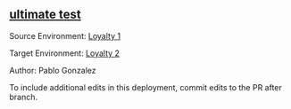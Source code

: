 ## [ultimate test](https://app-staging.salto.io/orgs/93da2f34-bcd8-4717-b816-24b9889f953c/envs/6ee8a10b-188a-4023-a540-4e17c09cbe23/deployments/66b6904e-3a53-4545-a695-c587df373015)

Source Environment: [Loyalty 1](https://app-staging.salto.io/orgs/93da2f34-bcd8-4717-b816-24b9889f953c/envs/8cc2232b-6f44-4685-98cc-054fc012ce44) 

Target Environment: [Loyalty 2](https://app-staging.salto.io/orgs/93da2f34-bcd8-4717-b816-24b9889f953c/envs/6ee8a10b-188a-4023-a540-4e17c09cbe23) 

Author: Pablo Gonzalez

To include additional edits in this deployment, commit edits to the PR after branch.